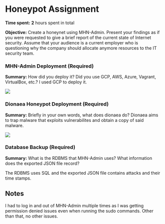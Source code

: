 # Honeypot Assignment

**Time spent:** **2** hours spent in total

**Objective:** Create a honeynet using MHN-Admin. Present your findings as if you were requested to give a brief report of the current state of Internet security. Assume that your audience is a current employer who is questioning why the company should allocate anymore resources to the IT security team.

### MHN-Admin Deployment (Required)

**Summary:** How did you deploy it? Did you use GCP, AWS, Azure, Vagrant, VirtualBox, etc.?
I used GCP to deploy it.

<img src="https://i.imgur.com/VR8rowg.gif">

### Dionaea Honeypot Deployment (Required)

**Summary:** Briefly in your own words, what does dionaea do?
Dionaea aims to trap malware that exploits vulnerabilites and obtain a copy of said malware. 

<img src="https://i.imgur.com/QUGk1tl.gif">

### Database Backup (Required) 

**Summary:** What is the RDBMS that MHN-Admin uses? What information does the exported JSON file record?

The RDBMS uses SQL and the exported JSON file contains attacks and their time stamps.


## Notes

I had to log in and out of MHN-Admin multiple times as I was getting permission denied issues even when running the sudo commands. Other than that, no other issues. 

